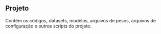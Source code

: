 ## Projeto

Contém os códigos, datasets, modelos, arquivos de pesos, arquivos de configuração e outros scripts do projeto.
